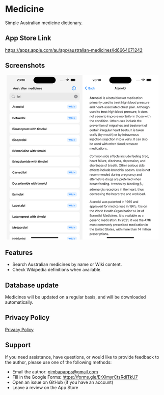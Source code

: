 # Medicine

Simple Australian medicine dictionary.

## App Store Link

https://apps.apple.com/au/app/australian-medicines/id6664071242

## Screenshots

<div style="display: flex; flex-wrap: wrap; justify-content: center;">
  <img src="screenshot1.png" alt="list" style="width:49%; max-width:340px;">
  <img src="screenshot2.png" alt="wiki" style="width:49%; max-width:340px;">
</div>

## Features

- Search Australian medicines by name or Wiki content.
- Check Wikipedia definitions when available.

## Database update

Medicines will be updated on a regular basis, and will be downloaded automatically.

## Privacy Policy

[Privacy Policy](privacy-policy.md)

## Support

If you need assistance, have questions, or would like to provide feedback to the author, please use one of the following methods:

- Email the author: gimbapapps@gmail.com
- Fill in the Google Forms: https://forms.gle/ErXimyrCtsRdiTkU7
- Open an issue on GitHub (if you have an account)
- Leave a review on the App Store
